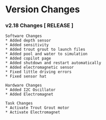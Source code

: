 # Version Changes

### v2.18 Changes [ RELEASE ]
    Software Changes
    * Added depth sensor
    * Added sensitivity 
    * Added trout grout to launch files
    * Added pool and water to simulation 
    * Added copilot page 
    * Added shutdown and restart automatically
    * Added electromagnetic sensor 
    * Fixed little driving errors
    * Fixed sensor hat 

    Hardware Changes
    * Added I2C Oscillator
    * Added Electromagnet
    
    Task Changes
    * Activate Trout Grout motor
    * Activate Electromagnet 
 
